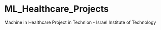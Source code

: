 # ML_Healthcare_Projects
Machine in Healthcare Project in Technion - Israel Institute of Technology
